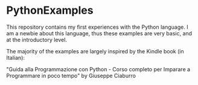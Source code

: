 # PythonExamples
This repository contains my first experiences with the Python language. I am a newbie about this language, thus these examples are very basic, and at the introductory level.

The majority of the examples are largely inspired by the Kindle book (in Italian):

"Guida alla Programmazione con Python - Corso completo per Imparare a Programmare in poco tempo" by Giuseppe Ciaburro
